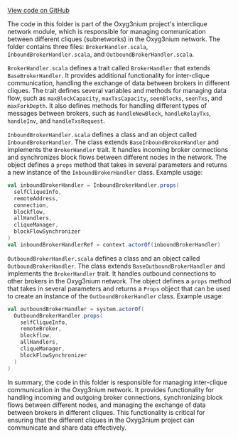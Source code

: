 [View code on GitHub](https://github.com/alephium/alephium/.autodoc/docs/json/flow/src/main/scala/org/alephium/flow/network/interclique)

The code in this folder is part of the Oxyg3nium project's interclique network module, which is responsible for managing communication between different cliques (subnetworks) in the Oxyg3nium network. The folder contains three files: `BrokerHandler.scala`, `InboundBrokerHandler.scala`, and `OutboundBrokerHandler.scala`.

`BrokerHandler.scala` defines a trait called `BrokerHandler` that extends `BaseBrokerHandler`. It provides additional functionality for inter-clique communication, handling the exchange of data between brokers in different cliques. The trait defines several variables and methods for managing data flow, such as `maxBlockCapacity`, `maxTxsCapacity`, `seenBlocks`, `seenTxs`, and `maxForkDepth`. It also defines methods for handling different types of messages between brokers, such as `handleNewBlock`, `handleRelayTxs`, `handleInv`, and `handleTxsRequest`.

`InboundBrokerHandler.scala` defines a class and an object called `InboundBrokerHandler`. The class extends `BaseInboundBrokerHandler` and implements the `BrokerHandler` trait. It handles incoming broker connections and synchronizes block flows between different nodes in the network. The object defines a `props` method that takes in several parameters and returns a new instance of the `InboundBrokerHandler` class. Example usage:

```scala
val inboundBrokerHandler = InboundBrokerHandler.props(
  selfCliqueInfo,
  remoteAddress,
  connection,
  blockflow,
  allHandlers,
  cliqueManager,
  blockFlowSynchronizer
)
val inboundBrokerHandlerRef = context.actorOf(inboundBrokerHandler)
```

`OutboundBrokerHandler.scala` defines a class and an object called `OutboundBrokerHandler`. The class extends `BaseOutboundBrokerHandler` and implements the `BrokerHandler` trait. It handles outbound connections to other brokers in the Oxyg3nium network. The object defines a `props` method that takes in several parameters and returns a `Props` object that can be used to create an instance of the `OutboundBrokerHandler` class. Example usage:

```scala
val outboundBrokerHandler = system.actorOf(
  OutboundBrokerHandler.props(
    selfCliqueInfo,
    remoteBroker,
    blockflow,
    allHandlers,
    cliqueManager,
    blockFlowSynchronizer
  )
)
```

In summary, the code in this folder is responsible for managing inter-clique communication in the Oxyg3nium network. It provides functionality for handling incoming and outgoing broker connections, synchronizing block flows between different nodes, and managing the exchange of data between brokers in different cliques. This functionality is critical for ensuring that the different cliques in the Oxyg3nium project can communicate and share data effectively.
